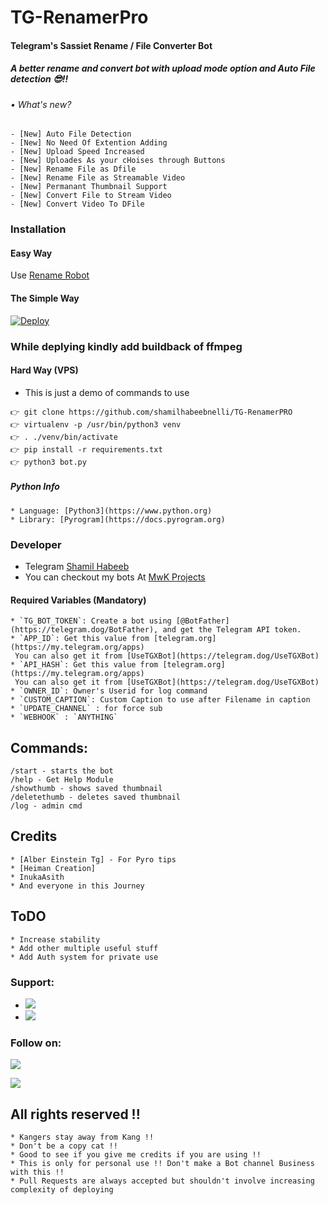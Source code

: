 # TG-RenamerPro

#### Telegram's Sassiet Rename / File Converter Bot
##### A better rename and convert bot with upload mode option and Auto File detection 😎!!

###### • What's new?
```
- [New] Auto File Detection 
- [New] No Need Of Extention Adding
- [New] Upload Speed Increased
- [New] Uploades As your cHoises through Buttons
- [New] Rename File as Dfile  
- [New] Rename File as Streamable Video
- [New] Permanant Thumbnail Support
- [New] Convert File to Stream Video
- [New] Convert Video To DFile
```

### Installation

#### Easy Way 
Use [Rename Robot](https://telegram.dog/mwk_renamebot) 

#### The Simple Way
[![Deploy](https://www.herokucdn.com/deploy/button.svg)](https://www.heroku.com/deploy?template=https://github.com/PredatorHackerzZ/RenamerPro-Bot)

### While deplying kindly add buildback of ffmpeg

#### Hard Way (VPS)
* This is just a demo of commands to use

```
👉 git clone https://github.com/shamilhabeebnelli/TG-RenamerPRO
👉 virtualenv -p /usr/bin/python3 venv
👉 . ./venv/bin/activate
👉 pip install -r requirements.txt
👉 python3 bot.py
```

##### Python Info
```
* Language: [Python3](https://www.python.org)
* Library: [Pyrogram](https://docs.pyrogram.org)
```

### Developer 
* Telegram [Shamil Habeeb](https://telegram.dog/shamilnelli) 
* You can checkout my bots At [MwK Projects](https://telegram.dog/mwklinks)
 

#### Required Variables (Mandatory)
```
* `TG_BOT_TOKEN`: Create a bot using [@BotFather](https://telegram.dog/BotFather), and get the Telegram API token.
* `APP_ID`: Get this value from [telegram.org](https://my.telegram.org/apps)
 You can also get it from [UseTGXBot](https://telegram.dog/UseTGXBot)
* `API_HASH`: Get this value from [telegram.org](https://my.telegram.org/apps)
 You can also get it from [UseTGXBot](https://telegram.dog/UseTGXBot)
* `OWNER_ID`: Owner's Userid for log command
* `CUSTOM_CAPTION`: Custom Caption to use after Filename in caption
* `UPDATE_CHANNEL` : for force sub
* `WEBHOOK` : `ANYTHING`
```

## Commands:
```
/start - starts the bot
/help - Get Help Module
/showthumb - shows saved thumbnail
/deletethumb - deletes saved thumbnail
/log - admin cmd 
```

## Credits 
```
* [Alber Einstein Tg] - For Pyro tips
* [Heiman Creation]
* InukaAsith
* And everyone in this Journey
``` 

## ToDO
```
* Increase stability
* Add other multiple useful stuff
* Add Auth system for private use 
```

### Support:
* <a href="https://telegram.dog/mwklinks"><img src="https://img.shields.io/badge/Telegram-2CA5E0?style=for-the-badge&logo=telegram&logoColor=white"></a>
* <a href="https://telegrsm.dog/redbullfed"><img src="https://img.shields.io/badge/Telegram-Join%20Telegram%20Group-blue.svg?logo=telegram"></a>

### Follow on:
<p align="left">
<a href="https://github.com/ShamilHabeebnelli"><img src="https://img.shields.io/badge/GitHub-Follow%20on%20GitHub-inactive.svg?logo=github"></a>
</p>
<p align="left">
<a href="https://instagram.com/_shamil.habeeb_"><img src="https://img.shields.io/badge/Instagram-Follow%20on%20Instagram-informational.svg?logo=instagram"></a>
</p>

## All rights reserved !!
```
* Kangers stay away from Kang !!
* Don't be a copy cat !!
* Good to see if you give me credits if you are using !!
* This is only for personal use !! Don't make a Bot channel Business with this !!
* Pull Requests are always accepted but shouldn't involve increasing complexity of deploying
```
